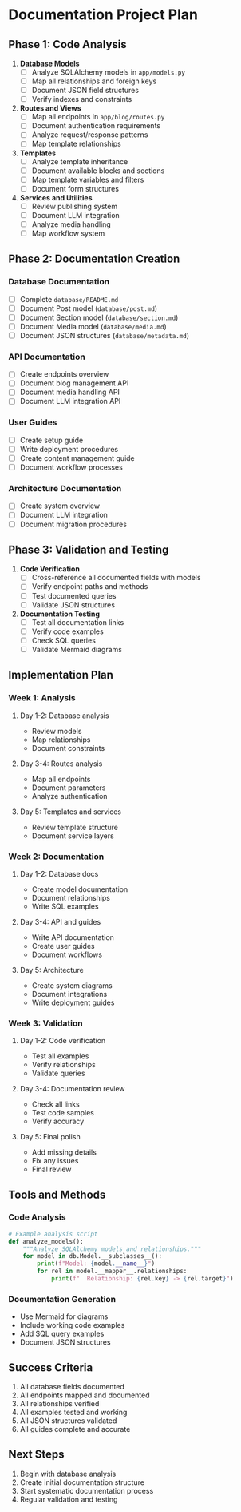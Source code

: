 # Documentation Project Plan

## Phase 1: Code Analysis
1. **Database Models**
   - [ ] Analyze SQLAlchemy models in `app/models.py`
   - [ ] Map all relationships and foreign keys
   - [ ] Document JSON field structures
   - [ ] Verify indexes and constraints

2. **Routes and Views**
   - [ ] Map all endpoints in `app/blog/routes.py`
   - [ ] Document authentication requirements
   - [ ] Analyze request/response patterns
   - [ ] Map template relationships

3. **Templates**
   - [ ] Analyze template inheritance
   - [ ] Document available blocks and sections
   - [ ] Map template variables and filters
   - [ ] Document form structures

4. **Services and Utilities**
   - [ ] Review publishing system
   - [ ] Document LLM integration
   - [ ] Analyze media handling
   - [ ] Map workflow system

## Phase 2: Documentation Creation

### Database Documentation
- [ ] Complete `database/README.md`
- [ ] Document Post model (`database/post.md`)
- [ ] Document Section model (`database/section.md`)
- [ ] Document Media model (`database/media.md`)
- [ ] Document JSON structures (`database/metadata.md`)

### API Documentation
- [ ] Create endpoints overview
- [ ] Document blog management API
- [ ] Document media handling API
- [ ] Document LLM integration API

### User Guides
- [ ] Create setup guide
- [ ] Write deployment procedures
- [ ] Create content management guide
- [ ] Document workflow processes

### Architecture Documentation
- [ ] Create system overview
- [ ] Document LLM integration
- [ ] Document migration procedures

## Phase 3: Validation and Testing

1. **Code Verification**
   - [ ] Cross-reference all documented fields with models
   - [ ] Verify endpoint paths and methods
   - [ ] Test documented queries
   - [ ] Validate JSON structures

2. **Documentation Testing**
   - [ ] Test all documentation links
   - [ ] Verify code examples
   - [ ] Check SQL queries
   - [ ] Validate Mermaid diagrams

## Implementation Plan

### Week 1: Analysis
1. Day 1-2: Database analysis
   - Review models
   - Map relationships
   - Document constraints

2. Day 3-4: Routes analysis
   - Map all endpoints
   - Document parameters
   - Analyze authentication

3. Day 5: Templates and services
   - Review template structure
   - Document service layers

### Week 2: Documentation
1. Day 1-2: Database docs
   - Create model documentation
   - Document relationships
   - Write SQL examples

2. Day 3-4: API and guides
   - Write API documentation
   - Create user guides
   - Document workflows

3. Day 5: Architecture
   - Create system diagrams
   - Document integrations
   - Write deployment guides

### Week 3: Validation
1. Day 1-2: Code verification
   - Test all examples
   - Verify relationships
   - Validate queries

2. Day 3-4: Documentation review
   - Check all links
   - Test code samples
   - Verify accuracy

3. Day 5: Final polish
   - Add missing details
   - Fix any issues
   - Final review

## Tools and Methods

### Code Analysis
```python
# Example analysis script
def analyze_models():
    """Analyze SQLAlchemy models and relationships."""
    for model in db.Model.__subclasses__():
        print(f"Model: {model.__name__}")
        for rel in model.__mapper__.relationships:
            print(f"  Relationship: {rel.key} -> {rel.target}")
```

### Documentation Generation
- Use Mermaid for diagrams
- Include working code examples
- Add SQL query examples
- Document JSON structures

## Success Criteria
1. All database fields documented
2. All endpoints mapped and documented
3. All relationships verified
4. All examples tested and working
5. All JSON structures validated
6. All guides complete and accurate

## Next Steps
1. Begin with database analysis
2. Create initial documentation structure
3. Start systematic documentation process
4. Regular validation and testing 
